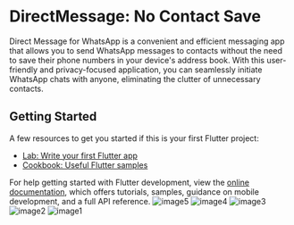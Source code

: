 # DirectMessage: No Contact Save

Direct Message for WhatsApp is a convenient and efficient messaging app that allows you to send WhatsApp messages to contacts without the need to save their phone numbers in your device's address book. With this user-friendly and privacy-focused application, you can seamlessly initiate WhatsApp chats with anyone, eliminating the clutter of unnecessary contacts.

## Getting Started

A few resources to get you started if this is your first Flutter project:

- [Lab: Write your first Flutter app](https://docs.flutter.dev/get-started/codelab)
- [Cookbook: Useful Flutter samples](https://docs.flutter.dev/cookbook)

For help getting started with Flutter development, view the
[online documentation](https://docs.flutter.dev/), which offers tutorials,
samples, guidance on mobile development, and a full API reference.
![image5](https://github.com/cyberdad68/WhatsApp-Direct-Message-App/assets/100923155/18bca531-5aff-41ec-91a1-463d7ee32288)
![image4](https://github.com/cyberdad68/WhatsApp-Direct-Message-App/assets/100923155/91c5b254-d0e5-49cc-ae37-3072f2fced9a)
![image3](https://github.com/cyberdad68/WhatsApp-Direct-Message-App/assets/100923155/6e1be218-7ae9-43a4-95c0-3b9e7534faae)
![image2](https://github.com/cyberdad68/WhatsApp-Direct-Message-App/assets/100923155/fee2180a-748b-4dd0-b1f7-5ab9db625ed7)
![image1](https://github.com/cyberdad68/WhatsApp-Direct-Message-App/assets/100923155/d97fd795-c44c-4c13-a95d-179c9e6a3058)
